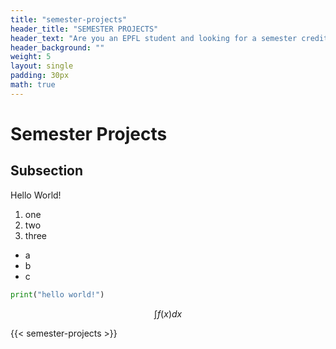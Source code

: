 ```yaml
---
title: "semester-projects"
header_title: "SEMESTER PROJECTS"
header_text: "Are you an EPFL student and looking for a semester credited, Bachelors or Masters Project ? Look no further! We have something for you!"
header_background: ""
weight: 5
layout: single
padding: 30px
math: true
---
```

# Semester Projects
## Subsection
Hello World!

1. one 
2. two
3. three

- a
- b
- c


```python
print("hello world!")
```

$$\int f(x) dx$$

{{< semester-projects >}}

